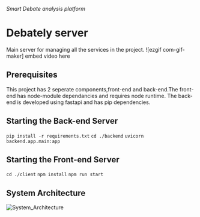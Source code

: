 *Smart Debate analysis platform*
# Debately server

Main server for managing all the services in the project.
![ezgif com-gif-maker] embed video here


## Prerequisites
This project has 2 seperate components,front-end and back-end.The front-end has node-module dependancies and requires node runtime.
The back-end is developed using fastapi and has pip dependencies.


## Starting the Back-end Server
 ``` pip install -r requirements.txt ```
 ``` cd ./backend ```
 ``` uvicorn backend.app.main:app ```
 
## Starting the Front-end Server
``` cd ./client ```
``` npm install ```
``` npm run start ```


## System Architecture

![System_Architecture](https://basicwebchatapp.s3.ap-south-1.amazonaws.com/DEbate+Session.png)
